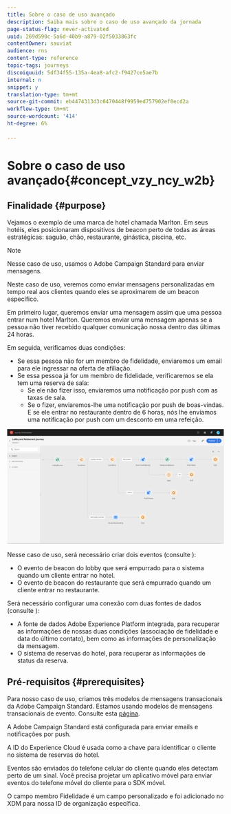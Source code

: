 ```yaml
---
title: Sobre o caso de uso avançado
description: Saiba mais sobre o caso de uso avançado da jornada
page-status-flag: never-activated
uuid: 269d590c-5a6d-40b9-a879-02f5033863fc
contentOwner: sauviat
audience: rns
content-type: reference
topic-tags: journeys
discoiquuid: 5df34f55-135a-4ea8-afc2-f9427ce5ae7b
internal: n
snippet: y
translation-type: tm+mt
source-git-commit: eb4474313d3c0470448f9959ed757902ef0ecd2a
workflow-type: tm+mt
source-wordcount: '414'
ht-degree: 6%

---
```



# Sobre o caso de uso avançado{#concept_vzy_ncy_w2b}

## Finalidade {#purpose}

Vejamos o exemplo de uma marca de hotel chamada Marlton. Em seus hotéis, eles posicionaram dispositivos de beacon perto de todas as áreas estratégicas: saguão, chão, restaurante, ginástica, piscina, etc.

>[!NOTE]
>
>Nesse caso de uso, usamos o Adobe Campaign Standard para enviar mensagens.

Neste caso de uso, veremos como enviar mensagens personalizadas em tempo real aos clientes quando eles se aproximarem de um beacon específico.

Em primeiro lugar, queremos enviar uma mensagem assim que uma pessoa entrar num hotel Marlton. Queremos enviar uma mensagem apenas se a pessoa não tiver recebido qualquer comunicação nossa dentro das últimas 24 horas.

Em seguida, verificamos duas condições:

* Se essa pessoa não for um membro de fidelidade, enviaremos um email para ele ingressar na oferta de afiliação.
* Se essa pessoa já for um membro de fidelidade, verificaremos se ela tem uma reserva de sala:
   * Se ele não fizer isso, enviaremos uma notificação por push com as taxas de sala.
   * Se o fizer, enviaremos-lhe uma notificação por push de boas-vindas. E se ele entrar no restaurante dentro de 6 horas, nós lhe enviamos uma notificação por push com um desconto em uma refeição.

![](../assets/journeyuc2_29.png)

Nesse caso de uso, será necessário criar dois eventos (consulte [](../usecase/configuring-the-events.md)):

* O evento de beacon do lobby que será empurrado para o sistema quando um cliente entrar no hotel.
* O evento de beacon do restaurante que será empurrado quando um cliente entrar no restaurante.

Será necessário configurar uma conexão com duas fontes de dados (consulte [](../usecase/configuring-the-data-sources.md)):

* A fonte de dados Adobe Experience Platform integrada, para recuperar as informações de nossas duas condições (associação de fidelidade e data do último contato), bem como as informações de personalização da mensagem.
* O sistema de reservas do hotel, para recuperar as informações de status da reserva.

## Pré-requisitos {#prerequisites}

Para nosso caso de uso, criamos três modelos de mensagens transacionais da Adobe Campaign Standard. Estamos usando modelos de mensagens transacionais de evento. Consulte esta [página](https://docs.adobe.com/content/help/pt-BR/campaign-standard/using/communication-channels/transactional-messaging/about-transactional-messaging.html).

A Adobe Campaign Standard está configurada para enviar emails e notificações por push.

A ID do Experience Cloud é usada como a chave para identificar o cliente no sistema de reservas do hotel.

Eventos são enviados do telefone celular do cliente quando eles detectam perto de um sinal. Você precisa projetar um aplicativo móvel para enviar eventos do telefone móvel do cliente para o SDK móvel.

O campo membro Fidelidade é um campo personalizado e foi adicionado no XDM para nossa ID de organização específica.
